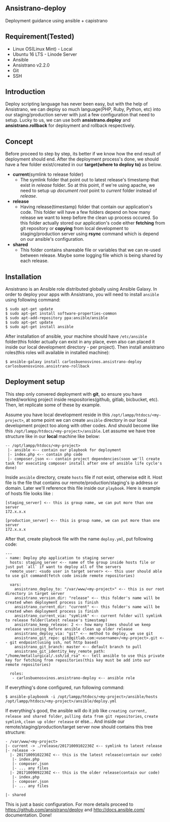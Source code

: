 ## Ansistrano-deploy
Deployment guidance using ansible + capistrano

## Requirement(Tested)
- Linux OS(Linux Mint) - Local
- Ubuntu 16 LTS - Linode Server
- Ansible
- Ansistrano v2.2.0
- Git
- SSH

## Introduction
Deploy scripting language has never been easy, but with the help of Ansistrano, we can deploy so much language(PHP, Ruby, Python, etc) into our staging/production server with just a few configuration that need to setup. Lucky to us, we can use both **ansistrano.deploy** and **ansistrano.rollback** for deployment and rollback respectively.

## Concept
Before proceed to step by step, its better if we know how the end result of deployment should end. After the deployment process's done, we should have a few folder exist/created in our **target(where to deploy to)** as below.

 - **current**(symlink to release folder)
   - The symlink folder that point out to latest release's timestamp that exist in *release* folder. So at this point, if we're using apache, we need to setup up *document root* point to *current* folder instead of *release*.
 - **release**
   - Having release(timestamp) folder that contain our application's code. This folder will have a few folders depend on how many release we want to keep before the clean up process occured. So this folder actually stored our application's code either **fetching** from git repository or **copying** from local development to staging/production server using **rsync** command which is depend on our ansible's configuration.
 - **shared**
   - This folder contains shareable file or variables that we can re-used between release. Maybe some logging file which is being shared by each release.
   
## Installation
Ansistrano is an Ansible role distributed globally using Ansible Galaxy. In order to deploy your apps with Ansistrano, you will need to install `ansible` using following command:

```
$ sudo apt-get update
$ sudo apt-get install software-properties-common
$ sudo apt-add-repository ppa:ansible/ansible
$ sudo apt-get update
$ sudo apt-get install ansible
```

After installation of ansible, your machine should have `/etc/ansible` folder(this folder actually can exist in any place, even also can placed it inside our local development directory - per project). Then install ansistrano roles(this roles will available in installed machine):

```
$ ansible-galaxy install carlosbuenosvinos.ansistrano-deploy carlosbuenosvinos.ansistrano-rollback
```

## Deployment setup
This step only convered deployment with **git**, so ensure you have tested/working project inside respositories(github, gitlab, bicbucket, etc). Then, let replicate some of these by example. 

Assume you have local development reside in this `/opt/lampp/htdocs/<my-project>`, at some point we can create `ansible` directory in our local development project too along with other codes. And should become like this `/opt/lampp/htdocs/<my-project>/ansible`. Let assume we have tree structure like in our **local** machine like below:

```
-- /opt/lampp/htdocs/<my-project>
 |- ansible <-- contain our playbook for deployment
 |- index.php <-- contain php code
 |- composer.json <-- contain project dependencies(soon we'll create task for executing composer install after one of ansible life cycle's done)
```

Inside `ansible` directory, create `hosts` file if not exist, otherwise edit it. Host file is the file that contains our remote/production/staging's ip address or domain. Later we'll reference this file inside our `playbook`. Here is example of hosts file looks like :

```
[staging_server] <-- this is group name, we can put more than one server
172.x.x.x

[production_server] <-- this is group name, we can put more than one server
172.x.x.x
```

After that, create playbook file with the name `deploy.yml`, put following code:

```
---
- name: Deploy php application to staging server
  hosts: staging_server <-- name of the group inside hosts file or just put `all` if want to deploy all of the servers
  remote_user: <sudo user in target server> <-- this user should able to use git command(fetch code inside remote repositories)
  
  vars:
    ansistrano_deploy_to: "/var/www/<my-project>" <-- this is our root directory in target server
    ansistrano_version_dir: "release" <-- this folder's name will be created when deployment process is finish
    ansistrano_current_dir: "current" <-- this folder's name will be created when deployment process is finish
    ansistrano_current_via: "symlink" <-- current folder will symlink to release folder(latest release's timestamp)
    ansistrano_keep_release: 2 <-- how many times should we keep release versioning before ansible clean up older release
    ansistrano_deploy_via: "git" <-- method to deploy, we use git
    ansistrano_git_repo: git@gitlab.com:<username>/<my-project>.git <-- git endpoint(using ssh, not http based)
    ansistrano_git_branch: master <-- default branch to pull
    ansistrano_git_identity_key_remote_path: "/home/metallurgical/.ssh/id_rsa" <-- tell ansible to use this private key for fetching from repositories(this key must be add into our remote repositories)

  roles:
   - carlosbuenosvinos.ansistrano-deploy <-- ansible role
   ```
   
   If everything's done configured, run following command:
   
   ```
   $ ansible-playboook -i /opt/lampp/htdocs/<my-project>/ansible/hosts /opt/lampp/htdocs/<my-project>/ansible/deploy.yml
   ```
   
   If everything's good, the ansible will do it job like `creating current, release and shared folder`, `pulling data from git repositories`, `create symlink`, `clean up older release` or else... And inside our remote/staging/production/target server now should contains this tree structure:
   
   ```
   - /var/www/<my-project>
   |- current -> ./release/20171009102230Z <-- symlink to latest release
   |- release -> 
     |- 20171009102230Z <-- this is the latest release(contain our code)
      |- index.php
      |- composer.json
      |- ... any files
     |- 20171009092230Z <-- this is the older release(contain our code)
      |- index.php
      |- composer.json
      |- ... any files
    
   |- shared
   ```
   
   This is just a basic configuration. For more details proceed to https://github.com/ansistrano/deploy and http://docs.ansible.com/ documentation. Done!


  

